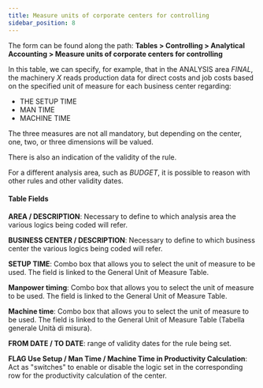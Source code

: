 ```yaml
---
title: Measure units of corporate centers for controlling
sidebar_position: 8
---
```


The form can be found along the path: **Tables > Controlling > Analytical Accounting > Measure units of corporate centers for controlling**

In this table, we can specify, for example, that in the ANALYSIS area *FINAL*, the machinery *X* reads production data for direct costs and job costs based on the specified unit of measure for each business center regarding:

- THE SETUP TIME 
- MAN TIME 
- MACHINE TIME 

The three measures are not all mandatory, but depending on the center, one, two, or three dimensions will be valued.

There is also an indication of the validity of the rule.

For a different analysis area, such as *BUDGET*, it is possible to reason with other rules and other validity dates.

#### Table Fields

**AREA / DESCRIPTION**: Necessary to define to which analysis area the various logics being coded will refer.

**BUSINESS CENTER / DESCRIPTION**: Necessary to define to which business center the various logics being coded will refer.

**SETUP TIME**: Combo box that allows you to select the unit of measure to be used. The field is linked to the General Unit of Measure Table.

**Manpower timing**: Combo box that allows you to select the unit of measure to be used. The field is linked to the General Unit of Measure Table.

**Machine time**: Combo box that allows you to select the unit of measure to be used. The field is linked to the General Unit of Measure Table (Tabella generale Unità di misura).

**FROM DATE / TO DATE**: range of validity dates for the rule being set.

**FLAG Use Setup / Man Time / Machine Time in Productivity Calculation**: Act as "switches" to enable or disable the logic set in the corresponding row for the productivity calculation of the center.